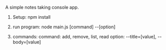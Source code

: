 A simple notes taking console app.

1. Setup: npm install

2. run program:
    node main.js [command] --[option]

3. commands:
    command: add, remove, list, read
    option: --title=[value], --body=[value]
